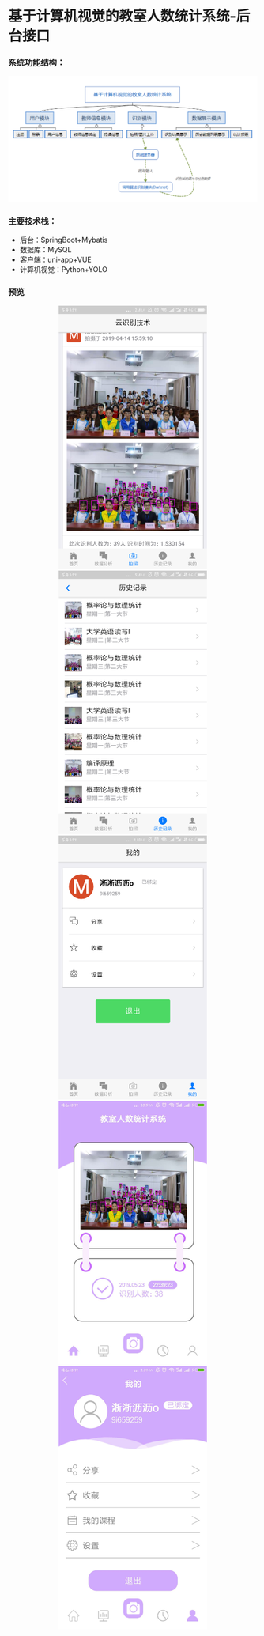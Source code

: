 # 基于计算机视觉的教室人数统计系统-后台接口

### 系统功能结构：
![image](https://github.com/Starix610/people-counting/blob/master/readme_images/pc-structure-chart.png)

### 主要技术栈：
+ 后台：SpringBoot+Mybatis
+ 数据库：MySQL
+ 客户端：uni-app+VUE
+ 计算机视觉：Python+YOLO

### 预览
<div align="center">
<img src="https://github.com/Starix610/people-counting/raw/master/readme_images/index.png" alt="image" width="300px">
<img src="https://github.com/Starix610/people-counting/raw/master/readme_images/history.png" alt="image" width="300px">
<img src="https://github.com/Starix610/people-counting/raw/master/readme_images/me.png" alt="image" width="300px">
<img src="https://github.com/Starix610/people-counting/raw/master/readme_images/index2.jpg" alt=" image"width="300px">
<img src="https://github.com/Starix610/people-counting/raw/master/readme_images/me2.jpg" alt="image" width="300px">
</div>

